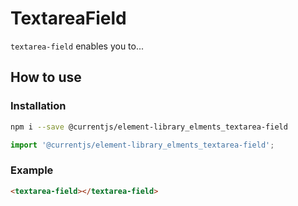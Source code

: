 # TextareaField

`textarea-field` enables you to...

## How to use

### Installation

```sh
npm i --save @currentjs/element-library_elments_textarea-field
```

```js
import '@currentjs/element-library_elments_textarea-field';
```

### Example

```html
<textarea-field></textarea-field>
```
